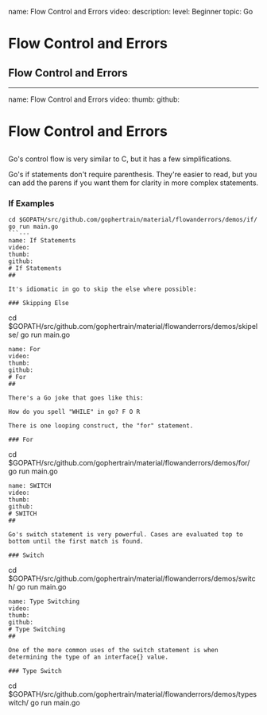 name: Flow Control and Errors
video: 
description: 
level: Beginner
topic: Go
# Flow Control and Errors
## Flow Control and Errors

---
name: Flow Control and Errors
video: 
thumb:
github:
# Flow Control and Errors
## 

Go's control flow is very similar to C, but it has a few simplifications.

Go's if statements don't require parenthesis. They're easier to read, but you can add the parens if you want them for clarity in more complex statements.

### If Examples
```
cd $GOPATH/src/github.com/gophertrain/material/flowanderrors/demos/if/
go run main.go
```---
name: If Statements
video: 
thumb:
github:
# If Statements
## 

It's idiomatic in go to skip the else where possible:

### Skipping Else
```
cd $GOPATH/src/github.com/gophertrain/material/flowanderrors/demos/skipelse/
go run main.go
```---
name: For
video: 
thumb:
github:
# For
## 

There's a Go joke that goes like this:

How do you spell "WHILE" in go? F O R

There is one looping construct, the "for" statement.

### For
```
cd $GOPATH/src/github.com/gophertrain/material/flowanderrors/demos/for/
go run main.go
```---
name: SWITCH
video: 
thumb:
github:
# SWITCH
## 

Go's switch statement is very powerful. Cases are evaluated top to bottom until the first match is found.

### Switch
```
cd $GOPATH/src/github.com/gophertrain/material/flowanderrors/demos/switch/
go run main.go
```---
name: Type Switching
video: 
thumb:
github:
# Type Switching
## 

One of the more common uses of the switch statement is when determining the type of an interface{} value. 

### Type Switch
```
cd $GOPATH/src/github.com/gophertrain/material/flowanderrors/demos/typeswitch/
go run main.go
```
